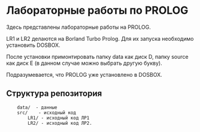 # Лабораторные работы по PROLOG

Здесь представлены лабораторные работы на PROLOG.

LR1 и LR2 делаются на Borland Turbo Prolog. Для их запуска необходимо установить DOSBOX.

После установки примонтировать папку data как диск D, папку source как диск E (в данном случае можно выбрать другую букву).

Подразумевается, что PROLOG уже установлено в DOSBOX.

## Структура репозитория

		data/  - данные
		src/    - исходный код
			LR1/ - исходный код ЛР1
			LR2/ - исходный код ЛР2.